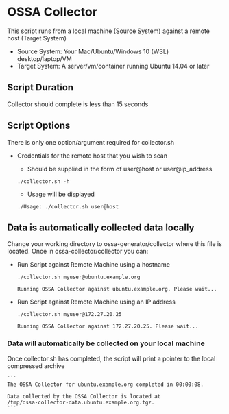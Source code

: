 # OSSA Collector

This script runs from a local machine (Source System) against a remote host (Target System)

* Source System: Your Mac/Ubuntu/Windows 10 (WSL) desktop/laptop/VM
* Target System: A server/vm/container running Ubuntu 14.04 or later

## Script Duration

Collector should complete is less than 15 seconds

## Script Options

There is only one option/argument required for collector.sh

* Credentials for the remote host that you wish to scan
	* Should be supplied in the form of user@host or user@ip_address
	
	```
	./collector.sh -h
	```
	
	* Usage will be displayed
	
	``` 
	./Usage: ./collector.sh user@host
	```

## Data is automatically collected data locally

Change your working directory to ossa-generator/collector where this file
is located. Once in ossa-collector/collector you can:

* Run Script against Remote Machine using a hostname

	```
	./collector.sh myuser@ubuntu.example.org
	
	Running OSSA Collector against ubuntu.example.org. Please wait...
	```
* Run Script against Remote Machine using an IP address

	```
	./collector.sh myuser@172.27.20.25
	
	Running OSSA Collector against 172.27.20.25. Please wait...
	```

### Data will automatically be collected on your local machine
Once collector.sh has completed, the script will print a pointer to the local compressed archive

	```
	The OSSA Collector for ubuntu.example.org completed in 00:00:08.

	Data collected by the OSSA Collector is located at 
	/tmp/ossa-collector-data.ubuntu.example.org.tgz.
	```
